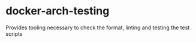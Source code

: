 # docker-arch-testing
Provides tooling necessary to check the format, linting and testing the test scripts
